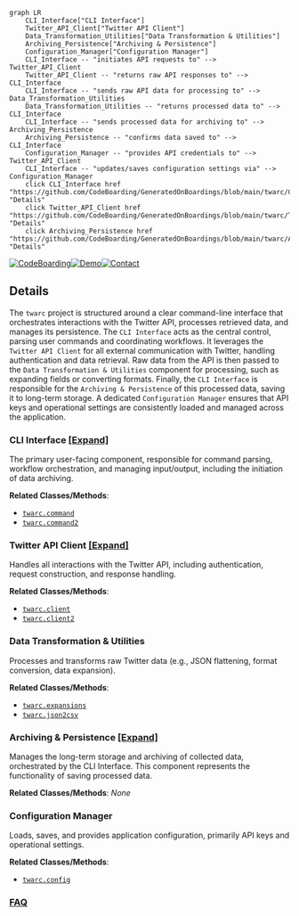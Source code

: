 ```mermaid
graph LR
    CLI_Interface["CLI Interface"]
    Twitter_API_Client["Twitter API Client"]
    Data_Transformation_Utilities["Data Transformation & Utilities"]
    Archiving_Persistence["Archiving & Persistence"]
    Configuration_Manager["Configuration Manager"]
    CLI_Interface -- "initiates API requests to" --> Twitter_API_Client
    Twitter_API_Client -- "returns raw API responses to" --> CLI_Interface
    CLI_Interface -- "sends raw API data for processing to" --> Data_Transformation_Utilities
    Data_Transformation_Utilities -- "returns processed data to" --> CLI_Interface
    CLI_Interface -- "sends processed data for archiving to" --> Archiving_Persistence
    Archiving_Persistence -- "confirms data saved to" --> CLI_Interface
    Configuration_Manager -- "provides API credentials to" --> Twitter_API_Client
    CLI_Interface -- "updates/saves configuration settings via" --> Configuration_Manager
    click CLI_Interface href "https://github.com/CodeBoarding/GeneratedOnBoardings/blob/main/twarc/CLI_Interface.md" "Details"
    click Twitter_API_Client href "https://github.com/CodeBoarding/GeneratedOnBoardings/blob/main/twarc/Twitter_API_Client.md" "Details"
    click Archiving_Persistence href "https://github.com/CodeBoarding/GeneratedOnBoardings/blob/main/twarc/Archiving_Persistence.md" "Details"
```

[![CodeBoarding](https://img.shields.io/badge/Generated%20by-CodeBoarding-9cf?style=flat-square)](https://github.com/CodeBoarding/CodeBoarding)[![Demo](https://img.shields.io/badge/Try%20our-Demo-blue?style=flat-square)](https://www.codeboarding.org/demo)[![Contact](https://img.shields.io/badge/Contact%20us%20-%20contact@codeboarding.org-lightgrey?style=flat-square)](mailto:contact@codeboarding.org)

## Details

The `twarc` project is structured around a clear command-line interface that orchestrates interactions with the Twitter API, processes retrieved data, and manages its persistence. The `CLI Interface` acts as the central control, parsing user commands and coordinating workflows. It leverages the `Twitter API Client` for all external communication with Twitter, handling authentication and data retrieval. Raw data from the API is then passed to the `Data Transformation & Utilities` component for processing, such as expanding fields or converting formats. Finally, the `CLI Interface` is responsible for the `Archiving & Persistence` of this processed data, saving it to long-term storage. A dedicated `Configuration Manager` ensures that API keys and operational settings are consistently loaded and managed across the application.

### CLI Interface [[Expand]](./CLI_Interface.md)
The primary user-facing component, responsible for command parsing, workflow orchestration, and managing input/output, including the initiation of data archiving.


**Related Classes/Methods**:

- <a href="https://github.com/DocNow/twarc/blob/main/twarc/command.py" target="_blank" rel="noopener noreferrer">`twarc.command`</a>
- <a href="https://github.com/DocNow/twarc/blob/main/twarc/command2.py" target="_blank" rel="noopener noreferrer">`twarc.command2`</a>


### Twitter API Client [[Expand]](./Twitter_API_Client.md)
Handles all interactions with the Twitter API, including authentication, request construction, and response handling.


**Related Classes/Methods**:

- <a href="https://github.com/DocNow/twarc/blob/main/twarc/client.py" target="_blank" rel="noopener noreferrer">`twarc.client`</a>
- <a href="https://github.com/DocNow/twarc/blob/main/twarc/client2.py" target="_blank" rel="noopener noreferrer">`twarc.client2`</a>


### Data Transformation & Utilities
Processes and transforms raw Twitter data (e.g., JSON flattening, format conversion, data expansion).


**Related Classes/Methods**:

- <a href="https://github.com/DocNow/twarc/blob/main/twarc/expansions.py" target="_blank" rel="noopener noreferrer">`twarc.expansions`</a>
- <a href="https://github.com/DocNow/twarc/blob/main/twarc/json2csv.py" target="_blank" rel="noopener noreferrer">`twarc.json2csv`</a>


### Archiving & Persistence [[Expand]](./Archiving_Persistence.md)
Manages the long-term storage and archiving of collected data, orchestrated by the CLI Interface. This component represents the functionality of saving processed data.


**Related Classes/Methods**: _None_

### Configuration Manager
Loads, saves, and provides application configuration, primarily API keys and operational settings.


**Related Classes/Methods**:

- <a href="https://github.com/DocNow/twarc/blob/main/twarc/config.py" target="_blank" rel="noopener noreferrer">`twarc.config`</a>




### [FAQ](https://github.com/CodeBoarding/GeneratedOnBoardings/tree/main?tab=readme-ov-file#faq)